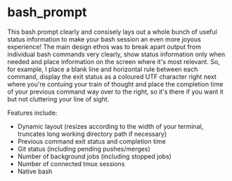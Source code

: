 bash_prompt
===========

This bash prompt clearly and consisely lays out a whole bunch of useful
status information to make your bash session an even more joyous experience!
The main design ethos was to break apart output from individual bash commands
very clearly, show status information only when needed and place information on
the screen where it's most relevant.  So, for example, I place a blank line and
horizontal rule between each command, display the exit status as a coloured UTF
character right next where you're contuing your train of thought and place the
completion time of your previous command way over to the right, so it's there
if you want it but not cluttering your line of sight.

Features include:
* Dynamic layout (resizes according to the width of your terminal, truncates
  long working directory path if necessary)
* Previous command exit status and completion time
* Git status (including pending pushes/merges)
* Number of background jobs (including stopped jobs)
* Number of connected tmux sessions
* Native bash
